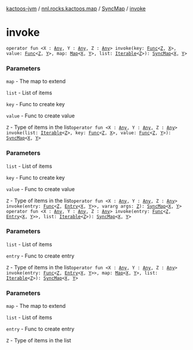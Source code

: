 [kactoos-jvm](../../index.md) / [nnl.rocks.kactoos.map](../index.md) / [SyncMap](index.md) / [invoke](./invoke.md)

# invoke

`operator fun <X : `[`Any`](https://kotlinlang.org/api/latest/jvm/stdlib/kotlin/-any/index.html)`, Y : `[`Any`](https://kotlinlang.org/api/latest/jvm/stdlib/kotlin/-any/index.html)`, Z : `[`Any`](https://kotlinlang.org/api/latest/jvm/stdlib/kotlin/-any/index.html)`> invoke(key: `[`Func`](../../nnl.rocks.kactoos/-func/index.md)`<`[`Z`](invoke.md#Z)`, `[`X`](invoke.md#X)`>, value: `[`Func`](../../nnl.rocks.kactoos/-func/index.md)`<`[`Z`](invoke.md#Z)`, `[`Y`](invoke.md#Y)`>, map: `[`Map`](https://kotlinlang.org/api/latest/jvm/stdlib/kotlin.collections/-map/index.html)`<`[`X`](invoke.md#X)`, `[`Y`](invoke.md#Y)`>, list: `[`Iterable`](https://kotlinlang.org/api/latest/jvm/stdlib/kotlin.collections/-iterable/index.html)`<`[`Z`](invoke.md#Z)`>): `[`SyncMap`](index.md)`<`[`X`](invoke.md#X)`, `[`Y`](invoke.md#Y)`>`

### Parameters

`map` - The map to extend

`list` - List of items

`key` - Func to create key

`value` - Func to create value

`Z` - Type of items in the list`operator fun <X : `[`Any`](https://kotlinlang.org/api/latest/jvm/stdlib/kotlin/-any/index.html)`, Y : `[`Any`](https://kotlinlang.org/api/latest/jvm/stdlib/kotlin/-any/index.html)`, Z : `[`Any`](https://kotlinlang.org/api/latest/jvm/stdlib/kotlin/-any/index.html)`> invoke(list: `[`Iterable`](https://kotlinlang.org/api/latest/jvm/stdlib/kotlin.collections/-iterable/index.html)`<`[`Z`](invoke.md#Z)`>, key: `[`Func`](../../nnl.rocks.kactoos/-func/index.md)`<`[`Z`](invoke.md#Z)`, `[`X`](invoke.md#X)`>, value: `[`Func`](../../nnl.rocks.kactoos/-func/index.md)`<`[`Z`](invoke.md#Z)`, `[`Y`](invoke.md#Y)`>): `[`SyncMap`](index.md)`<`[`X`](invoke.md#X)`, `[`Y`](invoke.md#Y)`>`

### Parameters

`list` - List of items

`key` - Func to create key

`value` - Func to create value

`Z` - Type of items in the list`operator fun <X : `[`Any`](https://kotlinlang.org/api/latest/jvm/stdlib/kotlin/-any/index.html)`, Y : `[`Any`](https://kotlinlang.org/api/latest/jvm/stdlib/kotlin/-any/index.html)`, Z : `[`Any`](https://kotlinlang.org/api/latest/jvm/stdlib/kotlin/-any/index.html)`> invoke(entry: `[`Func`](../../nnl.rocks.kactoos/-func/index.md)`<`[`Z`](invoke.md#Z)`, `[`Entry`](https://kotlinlang.org/api/latest/jvm/stdlib/kotlin.collections/-map/-entry/index.html)`<`[`X`](invoke.md#X)`, `[`Y`](invoke.md#Y)`>>, vararg args: `[`Z`](invoke.md#Z)`): `[`SyncMap`](index.md)`<`[`X`](invoke.md#X)`, `[`Y`](invoke.md#Y)`>`
`operator fun <X : `[`Any`](https://kotlinlang.org/api/latest/jvm/stdlib/kotlin/-any/index.html)`, Y : `[`Any`](https://kotlinlang.org/api/latest/jvm/stdlib/kotlin/-any/index.html)`, Z : `[`Any`](https://kotlinlang.org/api/latest/jvm/stdlib/kotlin/-any/index.html)`> invoke(entry: `[`Func`](../../nnl.rocks.kactoos/-func/index.md)`<`[`Z`](invoke.md#Z)`, `[`Entry`](https://kotlinlang.org/api/latest/jvm/stdlib/kotlin.collections/-map/-entry/index.html)`<`[`X`](invoke.md#X)`, `[`Y`](invoke.md#Y)`>>, list: `[`Iterable`](https://kotlinlang.org/api/latest/jvm/stdlib/kotlin.collections/-iterable/index.html)`<`[`Z`](invoke.md#Z)`>): `[`SyncMap`](index.md)`<`[`X`](invoke.md#X)`, `[`Y`](invoke.md#Y)`>`

### Parameters

`list` - List of items

`entry` - Func to create entry

`Z` - Type of items in the list`operator fun <X : `[`Any`](https://kotlinlang.org/api/latest/jvm/stdlib/kotlin/-any/index.html)`, Y : `[`Any`](https://kotlinlang.org/api/latest/jvm/stdlib/kotlin/-any/index.html)`, Z : `[`Any`](https://kotlinlang.org/api/latest/jvm/stdlib/kotlin/-any/index.html)`> invoke(entry: `[`Func`](../../nnl.rocks.kactoos/-func/index.md)`<`[`Z`](invoke.md#Z)`, `[`Entry`](https://kotlinlang.org/api/latest/jvm/stdlib/kotlin.collections/-map/-entry/index.html)`<`[`X`](invoke.md#X)`, `[`Y`](invoke.md#Y)`>>, map: `[`Map`](https://kotlinlang.org/api/latest/jvm/stdlib/kotlin.collections/-map/index.html)`<`[`X`](invoke.md#X)`, `[`Y`](invoke.md#Y)`>, list: `[`Iterable`](https://kotlinlang.org/api/latest/jvm/stdlib/kotlin.collections/-iterable/index.html)`<`[`Z`](invoke.md#Z)`>): `[`SyncMap`](index.md)`<`[`X`](invoke.md#X)`, `[`Y`](invoke.md#Y)`>`

### Parameters

`map` - The map to extend

`list` - List of items

`entry` - Func to create entry

`Z` - Type of items in the list